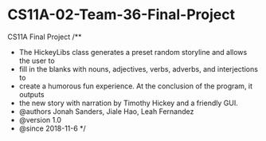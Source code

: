 # CS11A-02-Team-36-Final-Project
CS11A Final Project
/**
* The HickeyLibs class generates a preset random storyline and allows the user to
* fill in the blanks with nouns, adjectives, verbs, adverbs, and interjections to
* create a humorous fun experience. At the conclusion of the program, it outputs
* the new story with narration by Timothy Hickey and a friendly GUI.
* @authors Jonah Sanders, Jiale Hao, Leah Fernandez
* @version 1.0
* @since 2018-11-6
*/
